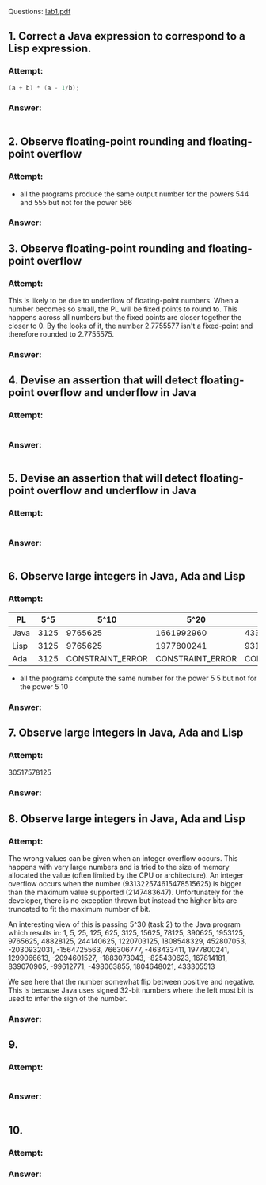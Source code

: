Questions: [lab1.pdf](https://drive.google.com/file/d/1l4sY0c3UxrMn8riavTI3PWXh52OEOCmv/view)

## 1. Correct a Java expression to correspond to a Lisp expression.
### Attempt:
```java
(a + b) * (a - 1/b);
```
### Answer:
```java

```

## 2. Observe floating-point rounding and floating-point overflow
### Attempt:
- all the programs produce the same output number for the powers 544 and 555 but not for the power 566
### Answer:


## 3. Observe floating-point rounding and floating-point overflow
### Attempt:
This is likely to be due to underflow of floating-point numbers. When a number becomes so small, the PL will be fixed points to round to. This happens across all numbers but the fixed points are closer together the closer to 0. By the looks of it, the number 2.7755577 isn't a fixed-point and therefore rounded to 2.7755575.
### Answer:


## 4. Devise an assertion that will detect floating-point overflow and underflow in Java
### Attempt:
```java

```
### Answer:
```java

```

## 5. Devise an assertion that will detect floating-point overflow and underflow in Java
### Attempt:
```java

```
### Answer:
```java

```

## 6. Observe large integers in Java, Ada and Lisp
### Attempt:
| PL | 5^5 | 5^10 | 5^20 | 5^30 |
| -  | -   | -    | -    | -    |
|Java| 3125 | 9765625 | 1661992960 | 433305513 |
|Lisp| 3125 | 9765625 | 1977800241 | 931322574615478515625 |
|Ada | 3125 | CONSTRAINT_ERROR | CONSTRAINT_ERROR | CONSTRAINT_ERROR |

- all the programs compute the same number for the power 5 5 but not for the power 5 10
### Answer:


## 7. Observe large integers in Java, Ada and Lisp
### Attempt:
30517578125
### Answer:


## 8. Observe large integers in Java, Ada and Lisp
### Attempt:
The wrong values can be given when an integer overflow occurs. This happens with very large numbers and is tried to the size of memory allocated the value (often limited by the CPU or architecture). An integer overflow occurs when the number (931322574615478515625) is bigger than the maximum value supported (2147483647). Unfortunately for the developer, there is no exception thrown but instead the higher bits are truncated to fit the maximum number of bit. 

An interesting view of this is passing 5^30 (task 2) to the Java program which results in:
1, 5, 25, 125, 625, 3125, 15625, 78125, 390625, 1953125, 9765625, 48828125, 244140625, 1220703125, 1808548329, 452807053, -2030932031, -1564725563, 766306777, -463433411, 1977800241, 1299066613, -2094601527, -1883073043, -825430623, 167814181, 839070905, -99612771, -498063855, 1804648021, 433305513

We see here that the number somewhat flip between positive and negative. This is because Java uses signed 32-bit numbers where the left most bit is used to infer the sign of the number.
### Answer:


## 9. 
### Attempt:
```java

```
### Answer:
```java

```

## 10. 
### Attempt:

### Answer:

